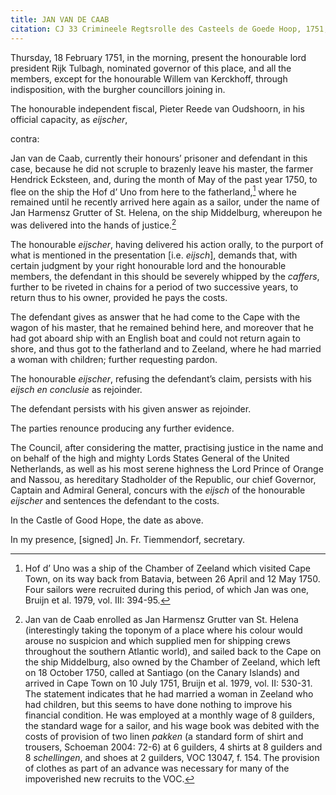 ```yaml
---
title: JAN VAN DE CAAB
citation: CJ 33 Crimineele Regtsrolle des Casteels de Goede Hoop, 1751, ff. 31-3.
---
```


Thursday, 18 February 1751, in the morning, present the honourable lord president Rijk Tulbagh, nominated governor of this place, and all the members, except for the honourable Willem van Kerckhoff, through indisposition, with the burgher councillors joining in.

The honourable independent fiscal, Pieter Reede van Oudshoorn, in his official capacity, as *eijscher*,

contra:

Jan van de Caab, currently their honours’ prisoner and defendant in this case, because he did not scruple to brazenly leave his master, the farmer Hendrick Ecksteen, and, during the month of May of the past year 1750, to flee on the ship the Hof d’ Uno from here to the fatherland,[^1] where he remained until he recently arrived here again as a sailor, under the name of Jan Harmensz Grutter of St. Helena, on the ship Middelburg, whereupon he was delivered into the hands of justice.[^2]

The honourable *eijscher*, having delivered his action orally, to the purport of what is mentioned in the presentation \[i.e. *eijsch*\], demands that, with certain judgment by your right honourable lord and the honourable members, the defendant in this should be severely whipped by the *caffers*, further to be riveted in chains for a period of two successive years, to return thus to his owner, provided he pays the costs.

The defendant gives as answer that he had come to the Cape with the wagon of his master, that he remained behind here, and moreover that he had got aboard ship with an English boat and could not return again to shore, and thus got to the fatherland and to Zeeland, where he had married a woman with children; further requesting pardon.

The honourable *eijscher*, refusing the defendant’s claim, persists with his *eijsch en conclusie* as rejoinder.

The defendant persists with his given answer as rejoinder.

The parties renounce producing any further evidence.

The Council, after considering the matter, practising justice in the name and on behalf of the high and mighty Lords States General of the United Netherlands, as well as his most serene highness the Lord Prince of Orange and Nassou, as hereditary Stadholder of the Republic, our chief Governor, Captain and Admiral General, concurs with the *eijsch* of the honourable *eijscher* and sentences the defendant to the costs.

In the Castle of Good Hope, the date as above.

In my presence, \[signed\] Jn. Fr. Tiemmendorf, secretary.

[^1]: Hof d’ Uno was a ship of the Chamber of Zeeland which visited Cape Town, on its way back from Batavia, between 26 April and 12 May 1750. Four sailors were recruited during this period, of which Jan was one, Bruijn et al. 1979, vol. III: 394-95.

[^2]: Jan van de Caab enrolled as Jan Harmensz Grutter van St. Helena (interestingly taking the toponym of a place where his colour would arouse no suspicion and which supplied men for shipping crews throughout the southern Atlantic world), and sailed back to the Cape on the ship Middelburg, also owned by the Chamber of Zeeland, which left on 18 October 1750, called at Santiago (on the Canary Islands) and arrived in Cape Town on 10 July 1751, Bruijn et al. 1979, vol. II: 530-31. The statement indicates that he had married a woman in Zeeland who had children, but this seems to have done nothing to improve his financial condition. He was employed at a monthly wage of 8 guilders, the standard wage for a sailor, and his wage book was debited with the costs of provision of two linen *pakken* (a standard form of shirt and trousers, Schoeman 2004: 72-6) at 6 guilders, 4 shirts at 8 guilders and 8 *schellingen*, and shoes at 2 guilders, VOC 13047, f. 154. The provision of clothes as part of an advance was necessary for many of the impoverished new recruits to the VOC.
